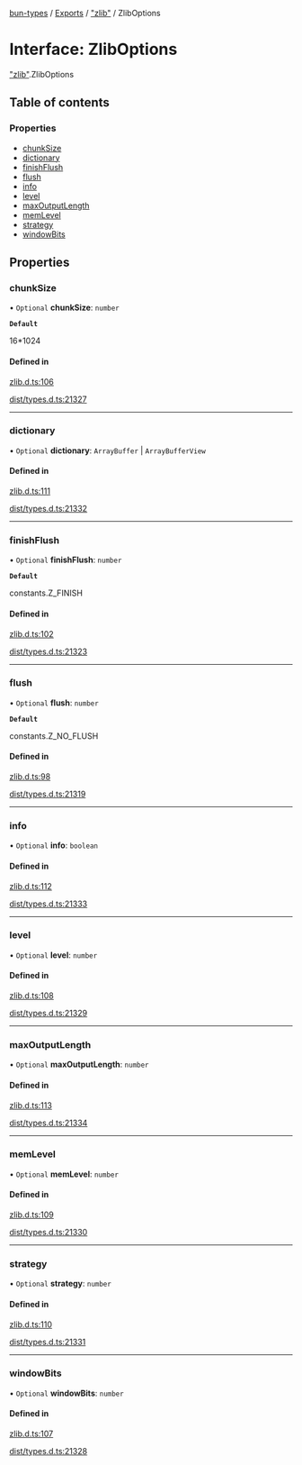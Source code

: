 [bun-types](https://github.com/oven-sh/bun-types/blob/master/api-docs/README.md) / [Exports](https://github.com/oven-sh/bun-types/blob/master/api-docs/modules.md) / ["zlib"](https://github.com/oven-sh/bun-types/blob/master/api-docs/modules/zlib_.md) / ZlibOptions

# Interface: ZlibOptions

["zlib"](https://github.com/oven-sh/bun-types/blob/master/api-docs/modules/zlib_.md).ZlibOptions

## Table of contents

### Properties

- [chunkSize](https://github.com/oven-sh/bun-types/blob/master/api-docs/interfaces/zlib_.ZlibOptions.md#chunksize)
- [dictionary](https://github.com/oven-sh/bun-types/blob/master/api-docs/interfaces/zlib_.ZlibOptions.md#dictionary)
- [finishFlush](https://github.com/oven-sh/bun-types/blob/master/api-docs/interfaces/zlib_.ZlibOptions.md#finishflush)
- [flush](https://github.com/oven-sh/bun-types/blob/master/api-docs/interfaces/zlib_.ZlibOptions.md#flush)
- [info](https://github.com/oven-sh/bun-types/blob/master/api-docs/interfaces/zlib_.ZlibOptions.md#info)
- [level](https://github.com/oven-sh/bun-types/blob/master/api-docs/interfaces/zlib_.ZlibOptions.md#level)
- [maxOutputLength](https://github.com/oven-sh/bun-types/blob/master/api-docs/interfaces/zlib_.ZlibOptions.md#maxoutputlength)
- [memLevel](https://github.com/oven-sh/bun-types/blob/master/api-docs/interfaces/zlib_.ZlibOptions.md#memlevel)
- [strategy](https://github.com/oven-sh/bun-types/blob/master/api-docs/interfaces/zlib_.ZlibOptions.md#strategy)
- [windowBits](https://github.com/oven-sh/bun-types/blob/master/api-docs/interfaces/zlib_.ZlibOptions.md#windowbits)

## Properties

### chunkSize

• `Optional` **chunkSize**: `number`

**`Default`**

16*1024

#### Defined in

[zlib.d.ts:106](https://github.com/valgaze/bun-types/blob/6f8dbf8/zlib.d.ts#L106)

[dist/types.d.ts:21327](https://github.com/valgaze/bun-types/blob/6f8dbf8/dist/types.d.ts#L21327)

___

### dictionary

• `Optional` **dictionary**: `ArrayBuffer` \| `ArrayBufferView`

#### Defined in

[zlib.d.ts:111](https://github.com/valgaze/bun-types/blob/6f8dbf8/zlib.d.ts#L111)

[dist/types.d.ts:21332](https://github.com/valgaze/bun-types/blob/6f8dbf8/dist/types.d.ts#L21332)

___

### finishFlush

• `Optional` **finishFlush**: `number`

**`Default`**

constants.Z_FINISH

#### Defined in

[zlib.d.ts:102](https://github.com/valgaze/bun-types/blob/6f8dbf8/zlib.d.ts#L102)

[dist/types.d.ts:21323](https://github.com/valgaze/bun-types/blob/6f8dbf8/dist/types.d.ts#L21323)

___

### flush

• `Optional` **flush**: `number`

**`Default`**

constants.Z_NO_FLUSH

#### Defined in

[zlib.d.ts:98](https://github.com/valgaze/bun-types/blob/6f8dbf8/zlib.d.ts#L98)

[dist/types.d.ts:21319](https://github.com/valgaze/bun-types/blob/6f8dbf8/dist/types.d.ts#L21319)

___

### info

• `Optional` **info**: `boolean`

#### Defined in

[zlib.d.ts:112](https://github.com/valgaze/bun-types/blob/6f8dbf8/zlib.d.ts#L112)

[dist/types.d.ts:21333](https://github.com/valgaze/bun-types/blob/6f8dbf8/dist/types.d.ts#L21333)

___

### level

• `Optional` **level**: `number`

#### Defined in

[zlib.d.ts:108](https://github.com/valgaze/bun-types/blob/6f8dbf8/zlib.d.ts#L108)

[dist/types.d.ts:21329](https://github.com/valgaze/bun-types/blob/6f8dbf8/dist/types.d.ts#L21329)

___

### maxOutputLength

• `Optional` **maxOutputLength**: `number`

#### Defined in

[zlib.d.ts:113](https://github.com/valgaze/bun-types/blob/6f8dbf8/zlib.d.ts#L113)

[dist/types.d.ts:21334](https://github.com/valgaze/bun-types/blob/6f8dbf8/dist/types.d.ts#L21334)

___

### memLevel

• `Optional` **memLevel**: `number`

#### Defined in

[zlib.d.ts:109](https://github.com/valgaze/bun-types/blob/6f8dbf8/zlib.d.ts#L109)

[dist/types.d.ts:21330](https://github.com/valgaze/bun-types/blob/6f8dbf8/dist/types.d.ts#L21330)

___

### strategy

• `Optional` **strategy**: `number`

#### Defined in

[zlib.d.ts:110](https://github.com/valgaze/bun-types/blob/6f8dbf8/zlib.d.ts#L110)

[dist/types.d.ts:21331](https://github.com/valgaze/bun-types/blob/6f8dbf8/dist/types.d.ts#L21331)

___

### windowBits

• `Optional` **windowBits**: `number`

#### Defined in

[zlib.d.ts:107](https://github.com/valgaze/bun-types/blob/6f8dbf8/zlib.d.ts#L107)

[dist/types.d.ts:21328](https://github.com/valgaze/bun-types/blob/6f8dbf8/dist/types.d.ts#L21328)
